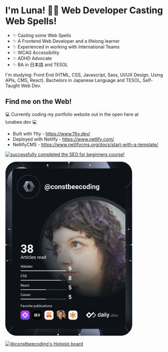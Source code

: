# I'm Luna! 🏳️‍🌈 Web Developer Casting Web Spells!

- ✨ Casting some Web Spells
- ✨ A Frontend Web Developer and a lifelong learner
- ✨ Experienced in working with International Teams
- ✨ WCAG Accessibility
- ✨ ADHD Advocate
- ✨ BA in 日本語 and TESOL

I'm studying: Front End (HTML, CSS, Javascript, Sass, UI/UX Design, Using APIs, CMS, React). Bachelors in Japanese Language and TESOL, Self-Taught Web Dev.


## Find me on the Web!

💻 Currently coding my portfolio website out in the open here at lunabee.dev 💻  
- Built with 11ty  - https://www.11ty.dev/
- Deployed with Netlify - https://www.netlify.com/
- NetlifyCMS  - https://www.netlifycms.org/docs/start-with-a-template/

<a href="https://academy.yoast.com/certificate/2558/1736547/eb7edab71ba54cfcfd65a2f0c266d96d/1/" target="_blank"><img src="https://academy.yoast.com/badge/2558/1736547/eb7edab71ba54cfcfd65a2f0c266d96d/1/" width="200" alt=" successfully completed the SEO for beginners course!"/></a>

<a href="https://app.daily.dev/constbeecoding"><img src="https://github.com/constbeecoding/constbeecoding/blob/master/devcard.svg" width="400" alt="Luna's Dev Card"/></a>


[![@constbeecoding's Holopin board](https://holopin.me/constbeecoding)](https://holopin.io/@constbeecoding)

